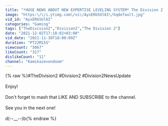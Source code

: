 ```yaml
---
title: "*HUGE NEWS ABOUT NEW EXPERTISE LEVELING SYSTEM* The Division 2 - Intelligence Annex: Expertise"
image: "https:\/\/i.ytimg.com\/vi\/AyxERbSUl6I\/hqdefault.jpg"
vid_id: "AyxERbSUl6I"
categories: "Gaming"
tags: ["TheDivision2","Division2","The Division 2"]
date: "2021-12-02T17:18:02+03:00"
vid_date: "2021-11-30T18:00:09Z"
duration: "PT22M15S"
viewcount: "5067"
likeCount: "317"
dislikeCount: "11"
channel: "Kamikazevondoom"
---
```

{% raw %}#TheDivision2 #Division2 #Division2NewsUpdate<br /><br />Enjoy!<br /><br />Don't forget to mash that LIKE AND SUBSCRIBE to the channel.<br /><br />See you in the next one!<br /><br />d(--__--)b{% endraw %}
